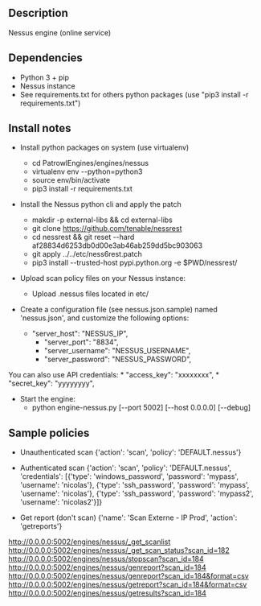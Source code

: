 ## Description
Nessus engine (online service)

## Dependencies
- Python 3 + pip
- Nessus instance
- See requirements.txt for others python packages (use "pip3 install -r requirements.txt")

## Install notes
- Install python packages on system (use virtualenv)
	* cd PatrowlEngines/engines/nessus
	* virtualenv env --python=python3
	* source env/bin/activate
	* pip3 install -r requirements.txt

- Install the Nessus python cli and apply the patch
	* makdir -p external-libs && cd external-libs
	* git clone https://github.com/tenable/nessrest
	* cd nessrest && git reset --hard af28834d6253db0d00e3ab46ab259dd5bc903063
	* git apply ../../etc/ness6rest.patch
	* pip3 install --trusted-host pypi.python.org -e $PWD/nessrest/

- Upload scan policy files on your Nessus instance:
  * Upload .nessus files located in etc/

- Create a configuration file (see nessus.json.sample) named 'nessus.json', and customize the following options:
  * "server_host": "NESSUS_IP",
	* "server_port": "8834",
	* "server_username": "NESSUS_USERNAME",
	* "server_password": "NESSUS_PASSWORD",

You can also use API credentials:
	* "access_key": "xxxxxxxx",
	* "secret_key": "yyyyyyyy",

- Start the engine:
  * python engine-nessus.py [--port 5002] [--host 0.0.0.0] [--debug]


## Sample policies
- Unauthenticated scan
{'action': 'scan', 'policy': 'DEFAULT.nessus'}

- Authenticated scan
{'action': 'scan', 'policy': 'DEFAULT.nessus', 'credentials': [{'type': 'windows_password', 'password': 'mypass', 'username': 'nicolas'}, {'type': 'ssh_password', 'password': 'mypass', 'username': 'nicolas'}, {'type': 'ssh_password', 'password': 'mypass2', 'username': 'nicolas2'}]}

- Get report (don't scan)
{'name': 'Scan Externe - IP Prod', 'action': 'getreports'}


http://0.0.0.0:5002/engines/nessus/_get_scanlist
http://0.0.0.0:5002/engines/nessus/_get_scan_status?scan_id=182
http://0.0.0.0:5002/engines/nessus/stopscan?scan_id=184
http://0.0.0.0:5002/engines/nessus/genreport?scan_id=184
http://0.0.0.0:5002/engines/nessus/genreport?scan_id=184&format=csv
http://0.0.0.0:5002/engines/nessus/getreport?scan_id=184&format=csv
http://0.0.0.0:5002/engines/nessus/getresults?scan_id=184
